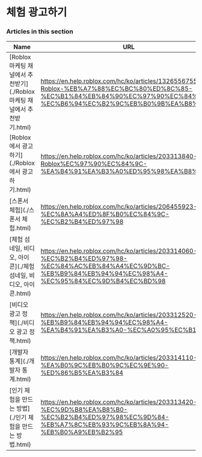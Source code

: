 # 체험 광고하기  
### Articles in this section
Name|URL
-|-
[Roblox 마케팅 채널에서 추천받기](./Roblox 마케팅 채널에서 추천받기.html) |https://en.help.roblox.com/hc/ko/articles/13265567553812-Roblox-%EB%A7%88%EC%BC%80%ED%8C%85-%EC%B1%84%EB%84%90%EC%97%90%EC%84%9C-%EC%B6%94%EC%B2%9C%EB%B0%9B%EA%B8%B0
[Roblox에서 광고하기](./Roblox에서 광고하기.html) |https://en.help.roblox.com/hc/ko/articles/203313840-Roblox%EC%97%90%EC%84%9C-%EA%B4%91%EA%B3%A0%ED%95%98%EA%B8%B0
[스폰서 체험](./스폰서 체험.html) |https://en.help.roblox.com/hc/ko/articles/206455923-%EC%8A%A4%ED%8F%B0%EC%84%9C-%EC%B2%B4%ED%97%98
[체험 섬네일, 비디오, 아이콘](./체험 섬네일, 비디오, 아이콘.html) |https://en.help.roblox.com/hc/ko/articles/203314060-%EC%B2%B4%ED%97%98-%EC%84%AC%EB%84%A4%EC%9D%BC-%EB%B9%84%EB%94%94%EC%98%A4-%EC%95%84%EC%9D%B4%EC%BD%98
[비디오 광고 정책](./비디오 광고 정책.html) |https://en.help.roblox.com/hc/ko/articles/203312520-%EB%B9%84%EB%94%94%EC%98%A4-%EA%B4%91%EA%B3%A0-%EC%A0%95%EC%B1%85
[개발자 통계](./개발자 통계.html) |https://en.help.roblox.com/hc/ko/articles/203314110-%EA%B0%9C%EB%B0%9C%EC%9E%90-%ED%86%B5%EA%B3%84
[인기 체험을 만드는 방법](./인기 체험을 만드는 방법.html) |https://en.help.roblox.com/hc/ko/articles/203313420-%EC%9D%B8%EA%B8%B0-%EC%B2%B4%ED%97%98%EC%9D%84-%EB%A7%8C%EB%93%9C%EB%8A%94-%EB%B0%A9%EB%B2%95